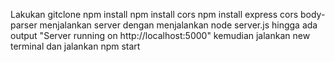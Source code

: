 Lakukan gitclone
npm install
npm install cors
npm install express cors body-parser
menjalankan server dengan menjalankan node server.js hingga ada output "Server running on http://localhost:5000"
kemudian jalankan new terminal dan jalankan npm start
